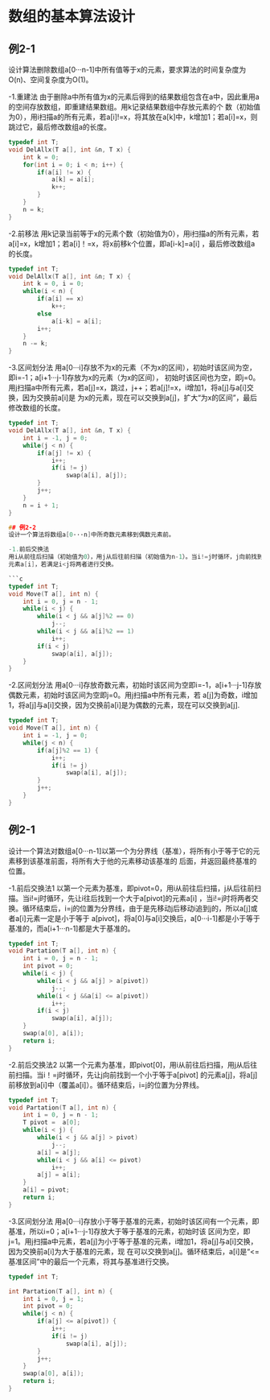 # 数组的基本算法设计

## 例2-1
设计算法删除数组a[0···n-1]中所有值等于x的元素，要求算法的时间复杂度为O(n)、空间复杂度为O(1)。

-1.重建法
由于删除a中所有值为x的元素后得到的结果数组包含在a中，因此重用a的空间存放数组，即重建结果数组。用k记录结果数组中存放元素的个
数（初始值为0），用i扫描a的所有元素，若a[i]!=x，将其放在a[k]中，k增加1；若a[i]=x，则跳过它，最后修改数组a的长度。

```c
typedef int T;
void DelAllx(T a[], int &n, T x) {
	int k = 0;
	for(int i = 0; i < n; i++) {
		if(a[i] != x) {
			a[k] = a[i];
			k++;
		}
	}
	n = k;
}

```

-2.前移法
用k记录当前等于x的元素个数（初始值为0），用i扫描a的所有元素，若a[i]=x，k增加1；若a[i]！=x，将x前移k个位置，即a[i-k]=a[i]
，最后修改数组a的长度。

```c
typedef int T;
void DelAllx(T a[], int &n; T x) {
	int k = 0, i = 0;
	while(i < n) {
		if(a[i] == x)
			k++;
		else
			a[i-k] = a[i];
		i++;
	}
	n -= k;
}

```

-3.区间划分法
用a[0···i]存放不为x的元素（不为x的区间），初始时该区间为空，即i=-1；a[i+1···j-1]存放为x的元素（为x的区间），
初始时该区间也为空，即j=0。用j扫描a中所有元素，若a[j]=x，跳过，j++；若a[j]!=x，i增加1，将a[j]与a[i]交换，因为交换前a[i]是
为x的元素，现在可以交换到a[j]，扩大“为x的区间”，最后修改数组的长度。

```c
typedef int T;
void DelAllx(T a[], int &n, T x) {
	int i = -1, j = 0;
	while(j < n) {
		if(a[j] != x) {
			i++;
			if(i != j)
				swap(a[i], a[j]);
		}
		j++;
	}
	n = i + 1;
}

## 例2-2
设计一个算法将数组a[0···n]中所奇数元素移到偶数元素前。

-1.前后交换法
用i从前往后扫描（初始值为0），用j从后往前扫描（初始值为n-1）。当i!=j时循环，j向前找到一个奇数元素a[j]，i往后找到一个偶数
元素a[i]，若满足i<j将两者进行交换。

```c
typedef int T;
void Move(T a[], int n) {
	int i = 0, j = n - 1;
	while(i < j) {
		while(i < j && a[j]%2 == 0)
			j--;
		while(i < j && a[i]%2 == 1)
			i++;
		if(i < j)
			swap(a[i], a[j]);
	}
}

```

-2.区间划分法
用a[0···i]存放奇数元素，初始时该区间为空即i=-1，a[i+1···j-1]存放偶数元素，初始时该区间为空即j=0。用j扫描a中所有元素，若
a[j]为奇数，i增加1，将a[j]与a[i]交换，因为交换前a[i]是为偶数的元素，现在可以交换到a[j].

```c
typedef int T;
void Move(T a[], int n) {
	int i = -1, j = 0;
	while(j < n) {
		if(a[j]%2 == 1) {
			i++;
			if(i != j)
				swap(a[i], a[j]);
		}
		j++;
	}
}

```

## 例2-1
设计一个算法对数组a[0···n-1]以第一个为分界线（基准），将所有小于等于它的元素移到该基准前面，将所有大于他的元素移动该基准的
后面，并返回最终基准的位置。

-1.前后交换法1
以第一个元素为基准，即pivot=0，用i从前往后扫描，j从后往前扫描。当i!=j时循环，先让i往后找到一个大于a[pivot]的元素a[i]
，当i!=j时将两者交换。循环结束后，i=j的位置为分界线，由于是先移动j后移动i追到j的，所以a[j]或者a[i]元素一定是小于等于
a[pivot]，将a[0]与a[i]交换后，a[0···i-1]都是小于等于基准的，而a[i+1···n-1]都是大于基准的。

```c
typedef int T;
void Partation(T a[], int n) {
	int i = 0, j = n - 1;
	int pivot = 0;
	while(i < j) {
		while(i < j && a[j] > a[pivot])
			j--;
		while(i < j &&a[i] <= a[pivot])
			i++;
		if(i < j)
			swap(a[i], a[j]);
	}
	swap(a[0], a[i]);
	return i;
}

```

-2.前后交换法2
以第一个元素为基准，即pivot[0]，用i从前往后扫描，用j从后往前扫描。当i！=j时循环，先让j向前找到一个小于等于a[pivot]
的元素a[j]，将a[j]前移放到a[i]中（覆盖a[i]）。循环结束后，i=j的位置为分界线。

```c
typedef int T;
void Partation(T a[], int n) {
	int i = 0, j = n - 1;
	T pivot =  a[0];
	while(i < j) {
		while(i < j && a[j] > pivot)
			j--;
		a[i] = a[j];
		while(i < j && a[i] <= pivot)
			i++;
		a[j] = a[i];
	}
	a[i] = pivot;
	return i;
}

```

-3.区间划分法
用a[0···i]存放小于等于基准的元素，初始时该区间有一个元素，即基准，所以i=0；a[i+1···j-1]存放大于等于基准的元素，初始时该
区间为空，即j=1。用j扫描a中元素，若a[j]为小于等于基准的元素，i增加1，将a[j]与a[i]交换，因为交换前a[i]为大于基准的元素，现
在可以交换到a[j]。循环结束后，a[i]是“<=基准区间”中的最后一个元素，将其与基准进行交换。

```c
typedef int T;

int Partation(T a[], int n) {
	int i = 0, j = 1;
	int pivot = 0;
	while(j < n) {
		if(a[j] <= a[pivot]) {
			i++;
			if(i != j)
				swap(a[i], a[j]);
		}
		j++;
	}
	swap(a[0], a[i]);
	return i;
}

```
